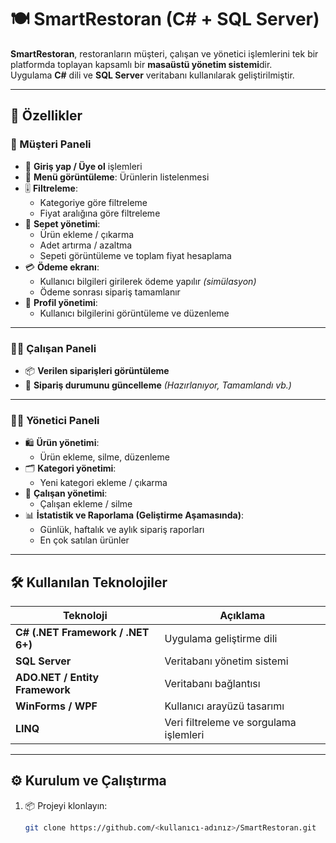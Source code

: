 # 🍽️ SmartRestoran (C# + SQL Server)

**SmartRestoran**, restoranların müşteri, çalışan ve yönetici işlemlerini tek bir platformda toplayan kapsamlı bir **masaüstü yönetim sistemi**dir.  
Uygulama **C#** dili ve **SQL Server** veritabanı kullanılarak geliştirilmiştir.

---

## 🚀 Özellikler

### 👤 Müşteri Paneli
- 🔐 **Giriş yap / Üye ol** işlemleri  
- 🍴 **Menü görüntüleme**: Ürünlerin listelenmesi  
- 🎚️ **Filtreleme**:
  - Kategoriye göre filtreleme  
  - Fiyat aralığına göre filtreleme  
- 🛒 **Sepet yönetimi**:
  - Ürün ekleme / çıkarma  
  - Adet artırma / azaltma  
  - Sepeti görüntüleme ve toplam fiyat hesaplama  
- 💳 **Ödeme ekranı**:
  - Kullanıcı bilgileri girilerek ödeme yapılır *(simülasyon)*  
  - Ödeme sonrası sipariş tamamlanır  
- 👤 **Profil yönetimi**:
  - Kullanıcı bilgilerini görüntüleme ve düzenleme  

---

### 👨‍🍳 Çalışan Paneli
- 📦 **Verilen siparişleri görüntüleme**  
- 🔄 **Sipariş durumunu güncelleme** *(Hazırlanıyor, Tamamlandı vb.)*

---

### 🧑‍💼 Yönetici Paneli
- 🛍️ **Ürün yönetimi**:
  - Ürün ekleme, silme, düzenleme  
- 🗂️ **Kategori yönetimi**:
  - Yeni kategori ekleme / çıkarma  
- 👥 **Çalışan yönetimi**:
  - Çalışan ekleme / silme  
- 📊 **İstatistik ve Raporlama (Geliştirme Aşamasında)**:
  - Günlük, haftalık ve aylık sipariş raporları  
  - En çok satılan ürünler  

---

## 🛠️ Kullanılan Teknolojiler

| Teknoloji | Açıklama |
|------------|-----------|
| **C# (.NET Framework / .NET 6+)** | Uygulama geliştirme dili |
| **SQL Server** | Veritabanı yönetim sistemi |
| **ADO.NET / Entity Framework** | Veritabanı bağlantısı |
| **WinForms / WPF** | Kullanıcı arayüzü tasarımı |
| **LINQ** | Veri filtreleme ve sorgulama işlemleri |

---

## ⚙️ Kurulum ve Çalıştırma

1. 📦 Projeyi klonlayın:
   ```bash
   git clone https://github.com/<kullanıcı-adınız>/SmartRestoran.git
